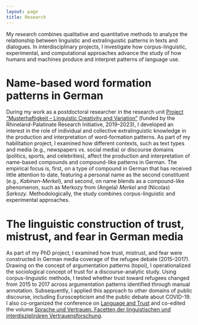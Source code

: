 ```yaml
---
layout: page
title: Research
---
```



My research combines qualitative and quantitative methods to analyze the relationship between linguistic and extralinguistic patterns in texts and dialogues. In interdisciplinary projects, I investigate how corpus-linguistic, experimental, and computational approaches advance the study of how humans and machines produce and interpret patterns of language use.


# Name-based word formation patterns in German


During my work as a postdoctoral researcher in the research unit [Project “Musterhaftigkeit – Linguistic Creativity and Variation”](https://patterns.uni-trier.de/) (funded by the Rhineland-Palatinate Research Initiative, 2019–2023), I developed an interest in the role of individual and collective extralinguistic knowledge in the production and interpretation of word-formation patterns. As part of my habilitation project, I examined how different contexts, such as text types and media (e.g., newspapers vs. social media) or discourse domains (politics, sports, and celebrities), affect the production and interpretation of name-based compounds and compound-like patterns in German. The empirical focus is, first, on a type of compound in German that has received little attention to date, featuring a personal name as the second constituent (e.g., *Kabinen-Merkel*), and second, on name blends as a compound-like phenomenon, such as Merkozy from (Angela) *Merkel* and (Nicolas) *Sarkozy*. Methodologically, the study combines corpus-linguistic and experimental approaches.


# The linguistic construction of trust, mistrust, and fear in German media 


As part of my PhD project, I examined how trust, mistrust, and fear were constructed in German media coverage of the refugee debate (2015–2017). Drawing on the concept of argumentation patterns (topoi), I operationalized the sociological concept of trust for a discourse-analytic study. Using corpus-linguistic methods, I tested whether trust toward refugees changed from 2015 to 2017 across argumentation patterns identified through manual annotation. Subsequently, I applied this approach to other domains of public discourse, including Euroscepticism and the public debate about COVID-19. I also co-organized the conference on [Language and Trust](https://sprache-und-wissen.de/veranstaltungen/tagung-2021/) and co-edited the volume [Sprache und Vertrauen. Facetten der linguistischen und interdisziplinären Vertrauensforschung](https://www.degruyterbrill.com/document/doi/10.1515/9783111452883/html).
